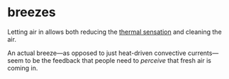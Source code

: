 # breezes

Letting air in allows both reducing the [thermal sensation](code=thermal_sensation) and 
cleaning the air. 

An actual breeze—as opposed to just heat-driven convective currents—seem to be the 
feedback that people need to *perceive* that fresh air is coming in.
